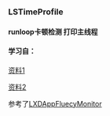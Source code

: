 ### LSTimeProfile

#### runloop卡顿检测 打印主线程

#### 学习自：

[资料1](https://juejin.im/post/5cacb2baf265da03904bf93b)

[资料2](https://time.geekbang.org/column/article/89494)

参考了[LXDAppFluecyMonitor](https://github.com/UIControl/LXDAppFluecyMonitor) 
